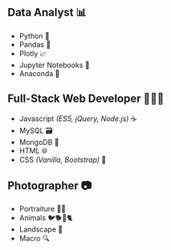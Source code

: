 ## Data Analyst 📊
* Python 🐍
* Pandas 🐼
* Plotly 📈
* Jupyter Notebooks 📓
* Anaconda 🐉

## Full-Stack Web Developer 🧑🏻‍💻
* Javascript *(ES5, jQuery, Node.js)* ☕
* MySQL 🗃️
* MongoDB 💽
* HTML 🌐
* CSS *(Vanilla, Bootstrap)* 👢

## Photographer 📷
* Portraiture 🧔🏻
* Animals 🐦🐕🐛🐈
* Landscape 🌄
* Macro 🔍
